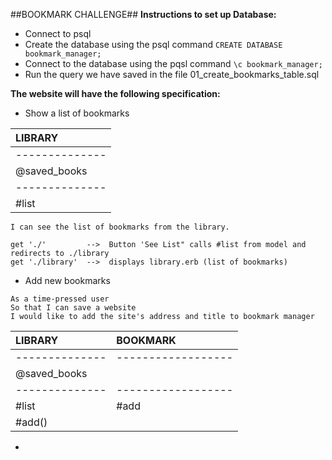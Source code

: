 ##BOOKMARK CHALLENGE##
**Instructions to set up Database:**
- Connect to psql
- Create the database using the psql command `CREATE DATABASE bookmark_manager;`
- Connect to the database using the pqsl command `\c bookmark_manager;`
- Run the query we have saved in the file 01_create_bookmarks_table.sql

**The website will have the following specification:**
- Show a list of bookmarks

| LIBRARY        |
| :------------- |
| -------------- |
| @saved_books   |
| -------------- |
| #list          |
```
I can see the list of bookmarks from the library.

get './'         -->  Button 'See List" calls #list from model and redirects to ./library
get './library'  -->  displays library.erb (list of bookmarks)
```

- Add new bookmarks
```
As a time-pressed user
So that I can save a website
I would like to add the site's address and title to bookmark manager
```

| LIBRARY        | BOOKMARK         |
| :------------- |:-----------------|
| -------------- |------------------|
| @saved_books   |                  |
| -------------- |------------------|
| #list          | #add             |
| #add()         |                  |


<!-- - Delete bookmarks
- Update bookmarks
- Comment on bookmarks
- Tag bookmarks into categories
- Filter bookmarks by tag
- Users are restricted to manage only their own bookmarks -->
- 
